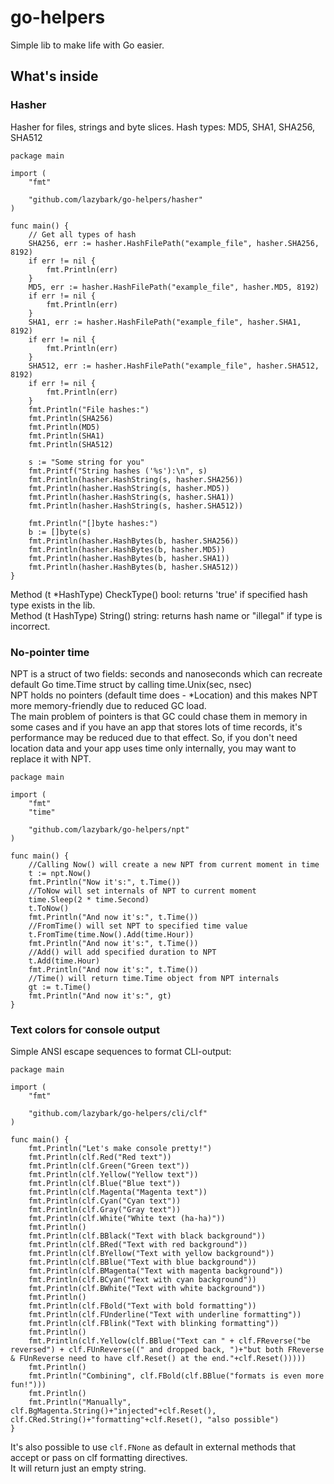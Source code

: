 # go-helpers
Simple lib to make life with Go easier.
## What's inside

### Hasher

Hasher for files, strings and byte slices.
Hash types: MD5, SHA1, SHA256, SHA512
```
package main

import (
	"fmt"

	"github.com/lazybark/go-helpers/hasher"
)

func main() {
	// Get all types of hash
	SHA256, err := hasher.HashFilePath("example_file", hasher.SHA256, 8192)
	if err != nil {
		fmt.Println(err)
	}
	MD5, err := hasher.HashFilePath("example_file", hasher.MD5, 8192)
	if err != nil {
		fmt.Println(err)
	}
	SHA1, err := hasher.HashFilePath("example_file", hasher.SHA1, 8192)
	if err != nil {
		fmt.Println(err)
	}
	SHA512, err := hasher.HashFilePath("example_file", hasher.SHA512, 8192)
	if err != nil {
		fmt.Println(err)
	}
	fmt.Println("File hashes:")
	fmt.Println(SHA256)
	fmt.Println(MD5)
	fmt.Println(SHA1)
	fmt.Println(SHA512)

	s := "Some string for you"
	fmt.Printf("String hashes ('%s'):\n", s)
	fmt.Println(hasher.HashString(s, hasher.SHA256))
	fmt.Println(hasher.HashString(s, hasher.MD5))
	fmt.Println(hasher.HashString(s, hasher.SHA1))
	fmt.Println(hasher.HashString(s, hasher.SHA512))

	fmt.Println("[]byte hashes:")
	b := []byte(s)
	fmt.Println(hasher.HashBytes(b, hasher.SHA256))
	fmt.Println(hasher.HashBytes(b, hasher.MD5))
	fmt.Println(hasher.HashBytes(b, hasher.SHA1))
	fmt.Println(hasher.HashBytes(b, hasher.SHA512))
}
```
Method (t \*HashType) CheckType() bool: returns 'true' if specified hash type exists in the lib. <br>
Method (t HashType) String() string: returns hash name or "illegal" if type is incorrect.

### No-pointer time

NPT is a struct of two fields: seconds and nanoseconds which can recreate default Go time.Time struct by calling time.Unix(sec, nsec) <br>
NPT holds no pointers (default time does - \*Location) and this makes NPT more memory-friendly due to reduced GC load. <br>
The main problem of pointers is that GC could chase them in memory in some cases and if you have an app that stores lots of time records, it's performance may be reduced due to that effect. So, if you don't need location data and your app uses time only internally, you may want to replace it with NPT.
```
package main

import (
	"fmt"
	"time"

	"github.com/lazybark/go-helpers/npt"
)

func main() {
	//Calling Now() will create a new NPT from current moment in time
	t := npt.Now()
	fmt.Println("Now it's:", t.Time())
	//ToNow will set internals of NPT to current moment
	time.Sleep(2 * time.Second)
	t.ToNow()
	fmt.Println("And now it's:", t.Time())
	//FromTime() will set NPT to specified time value
	t.FromTime(time.Now().Add(time.Hour))
	fmt.Println("And now it's:", t.Time())
	//Add() will add specified duration to NPT
	t.Add(time.Hour)
	fmt.Println("And now it's:", t.Time())
	//Time() will return time.Time object from NPT internals
	gt := t.Time()
	fmt.Println("And now it's:", gt)
}
```
### Text colors for console output
Simple ANSI escape sequences to format CLI-output:
```
package main

import (
	"fmt"

	"github.com/lazybark/go-helpers/cli/clf"
)

func main() {
	fmt.Println("Let's make console pretty!")
	fmt.Println(clf.Red("Red text"))
	fmt.Println(clf.Green("Green text"))
	fmt.Println(clf.Yellow("Yellow text"))
	fmt.Println(clf.Blue("Blue text"))
	fmt.Println(clf.Magenta("Magenta text"))
	fmt.Println(clf.Cyan("Cyan text"))
	fmt.Println(clf.Gray("Gray text"))
	fmt.Println(clf.White("White text (ha-ha)"))
	fmt.Println()
	fmt.Println(clf.BBlack("Text with black background"))
	fmt.Println(clf.BRed("Text with red background"))
	fmt.Println(clf.BYellow("Text with yellow background"))
	fmt.Println(clf.BBlue("Text with blue background"))
	fmt.Println(clf.BMagenta("Text with magenta background"))
	fmt.Println(clf.BCyan("Text with cyan background"))
	fmt.Println(clf.BWhite("Text with white background"))
	fmt.Println()
	fmt.Println(clf.FBold("Text with bold formatting"))
	fmt.Println(clf.FUnderline("Text with underline formatting"))
	fmt.Println(clf.FBlink("Text with blinking formatting"))
	fmt.Println()
	fmt.Println(clf.Yellow(clf.BBlue("Text can " + clf.FReverse("be reversed") + clf.FUnReverse((" and dropped back, ")+"but both FReverse & FUnReverse need to have clf.Reset() at the end."+clf.Reset()))))
	fmt.Println()
	fmt.Println("Combining", clf.FBold(clf.BBlue("formats is even more fun!")))
	fmt.Println()
	fmt.Println("Manually", clf.BgMagenta.String()+"injected"+clf.Reset(), clf.CRed.String()+"formatting"+clf.Reset(), "also possible")
}
```
It's also possible to use `clf.FNone` as default in external methods that accept or pass on clf formatting directives.<br>
It will return just an empty string.
